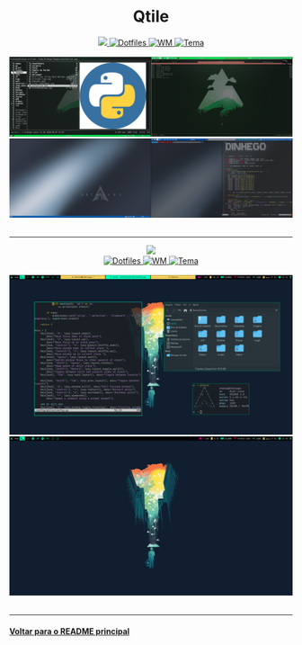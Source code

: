 <h1 align="center">Qtile</h1>
<div align="center">
  <a href="https://github.com/diego-rapoport">
    <img src="https://img.shields.io/badge/usuário-diego_rapoport-%232c3e50?style=for-the-badge" />
  </a>
  <a href="https://github.com/diego-rapoport/dotfiles/blob/master/qtile/config.py">
    <img
      alt="Dotfiles"
      src="https://img.shields.io/badge/dots-%232c3e50?style=for-the-badge"
    />
  </a>
  <a href="https://github.com/qtile/qtile">
    <img
      alt="WM"
      src="https://img.shields.io/badge/wm-qtile-%235352ed?style=for-the-badge"
    />
  </a>
  <a href="https://github.com/dylanaraps/pywal">
    <img
      alt="Tema"
      src="https://img.shields.io/badge/tema-pywal-%232ed573?style=for-the-badge"
    />
  </a>
  <br /><br />
  <a href="https://github.com/diego-rapoport/dotfiles/blob/master/qtile/screenshots">
    <img alt="Captura de tela / Gif" src="https://github.com/diego-rapoport/dotfiles/blob/master/qtile/screenshots/16-03-2021-08h11min.png" />
    <img alt="Capatura de tela" src="https://github.com/diego-rapoport/dotfiles/blob/master/qtile/screenshots/15-03-2021-10h28min.png" />
  </a>
  <br/><br/>
</div>

---

<div align="center">
  <a href="https://github.com/stenioas">
    <img src="https://img.shields.io/badge/usuário-stenioas-%232c3e50?style=for-the-badge" />
  </a>
  <br/>
  <a href="https://github.com/stenioas/myarch/tree/master/dotfiles/.config/qtile">
    <img
      alt="Dotfiles"
      src="https://img.shields.io/badge/dots-%232c3e50?style=for-the-badge"
    />
  </a>
  <a href="https://github.com/qtile/qtile">
    <img
      alt="WM"
      src="https://img.shields.io/badge/wm-qtile-%235352ed?style=for-the-badge"
    />
  </a>
  <a href="https://github.com/stenioas/myarch/tree/master/dotfiles/.config/qtile">
    <img
      alt="Tema"
      src="https://img.shields.io/badge/tema-custom-%232ed573?style=for-the-badge"
    />
  </a>
  <br /><br />
  <a href="https://github.com/stenioas/myarch/tree/master/dotfiles/.config/qtile">
    <img alt="Captura de tela" src="https://github.com/stenioas/myarch/blob/master/screenshots/qtile_desktop.png" />
    <img alt="Captura de tela" src="https://github.com/stenioas/myarch/blob/master/screenshots/qtile_layout.png" />
  </a>
  <br/><br/>
</div>

---

#### [Voltar para o README principal](https://github.com/unixwmbr/unixwmbr)
